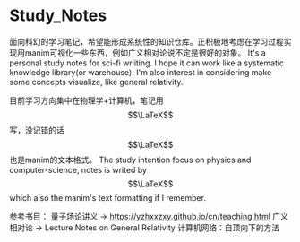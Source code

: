 # Study_Notes
面向科幻的学习笔记，希望能形成系统性的知识仓库。正积极地考虑在学习过程实现用manim可视化一些东西，例如广义相对论说不定是很好的对象。
It's a personal study notes for sci-fi wriiting. I hope it can work like a systematic knowledge library(or warehouse). I'm also interest in considering make some concepts visualize, like general relativity.


目前学习方向集中在物理学+计算机，笔记用$$\LaTeX$$写，没记错的话$$\LaTeX$$也是manim的文本格式。
The study intention focus on physics and computer-science, notes is writed by $$\LaTeX$$ which also the manim's text formatting if I remember.


参考书目：
量子场论讲义 -> https://yzhxxzxy.github.io/cn/teaching.html
广义相对论 -> Lecture Notes on General Relativity
计算机网络：自顶向下的方法
